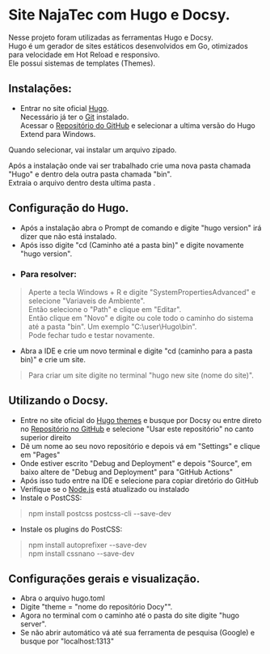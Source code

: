 # Site NajaTec com Hugo e Docsy.

Nesse projeto foram utilizadas as ferramentas Hugo e Docsy.  
Hugo é um gerador de sites estáticos desenvolvidos em Go, otimizados para velocidade em Hot Reload e responsivo.  
Ele possui sistemas de templates (Themes).

## Instalações:

+  Entrar no site oficial [Hugo](https://gohugo.io).  
 Necessário já ter o [Git](https://git-scm.com/book/en/v2/Getting-Started-Installing-Git) instalado.     
 Acessar o [Repositório do GitHub](https://git-scm.com/book/en/v2/Getting-Started-Installing-Git) e selecionar a ultima versão do Hugo Extend para Windows.
 >  
Quando selecionar, vai instalar um arquivo zipado.
> 
Após a instalação onde vai ser trabalhado crie uma nova pasta chamada "Hugo" e dentro dela outra pasta chamada "bin".  
Extraia o arquivo dentro desta ultima pasta .

## Configuração do Hugo.
* Após a instalação abra o Prompt de comando e digite "hugo version" irá dizer que não está instalado.
* Após isso digite "cd (Caminho até a pasta bin)" e digite novamente "hugo version".
* ### Para resolver:
> Aperte a tecla Windows + R e digite "SystemPropertiesAdvanced" e selecione "Variaveis de Ambiente".  
> Então selecione o "Path" e clique em "Editar".  
> Então  clique em "Novo" e digite ou cole todo o caminho do sistema até a pasta "bin". Um exemplo "C:\user\Hugo\bin".  
> Pode fechar tudo e testar novamente.  

* Abra a IDE e crie um novo terminal e digite "cd (caminho para a pasta bin)" e crie um site.
> Para criar um site digite  no terminal "hugo new site (nome do site)".  

## Utilizando o Docsy.
* Entre no site oficial do [Hugo themes](https://themes.gohugo.io/) e busque por Docsy ou entre direto no [Repositório no GitHub](https://github.com/google/docsy) e selecione "Usar este repositório" no canto superior direito
* Dê um nome ao seu novo repositório e depois vá em "Settings" e clique em "Pages"
* Onde estiver escrito "Debug and Deployment" e depois "Source", em baixo altere de "Debug and Deployment" para "GitHub Actions"
* Após isso tudo entre na IDE e selecione para copiar diretório do GitHub
* Verifique se o [Node.js](https://nodejs.org/en) está atualizado ou instalado
* Instale o PostCSS:
> npm install postcss postcss-cli --save-dev  
* Instale os plugins do PostCSS:  
> npm install autoprefixer --save-dev  
npm install cssnano --save-dev  

## Configurações gerais e visualização.
* Abra o arquivo hugo.toml 
* Digite "theme = "nome do repositório Docy"".
* Agora no terminal com o caminho até o pasta do site digite "hugo server".
* Se não abrir automático vá até sua ferramenta de pesquisa (Google) e busque por "localhost:1313"
